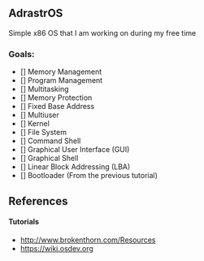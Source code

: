 ## AdrastrOS

Simple x86 OS that I am working on during my free time

### Goals:
- [] Memory Management
- [] Program Management
- [] Multitasking
- [] Memory Protection
- [] Fixed Base Address
- [] Multiuser
- [] Kernel
- [] File System
- [] Command Shell
- [] Graphical User Interface (GUI)
- [] Graphical Shell
- [] Linear Block Addressing (LBA)
- [] Bootloader (From the previous tutorial)


## References

#### Tutorials

- http://www.brokenthorn.com/Resources
- https://wiki.osdev.org